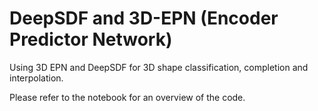 # DeepSDF and 3D-EPN (Encoder Predictor Network)

Using 3D EPN and DeepSDF for 3D shape classification, completion and interpolation. 

Please refer to the notebook for an overview of the code.
